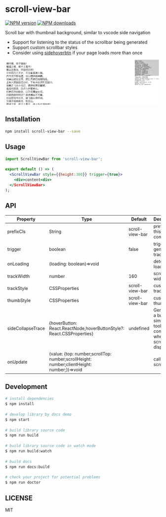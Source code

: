 # scroll-view-bar

[![NPM version](https://img.shields.io/npm/v/scroll-view-bar.svg?style=flat)](https://npmjs.org/package/scroll-view-bar)
[![NPM downloads](http://img.shields.io/npm/dm/scroll-view-bar.svg?style=flat)](https://npmjs.org/package/scroll-view-bar)

Scroll bar with thumbnail background, similar to vscode side navigation

- Support for listening to the status of the scrollbar being generated
- Support custom scrollbar styles
- Consider using [sidehoverbtn](https://github.com/GHTlinyu/scroll-view-bar/blob/master/docs/demo.md#docs-demo-demo-sidehoverbtn) if your page loads more than once

![](https://raw.githubusercontent.com/GHTlinyu/images/master/img/scrollViewBar.gif)

## Installation

```bash
npm install scroll-view-bar --save
```

## Usage

```jsx | pure
import ScrollViewBar from 'scroll-view-bar';

export default () => (
  <ScrollViewBar style={{height:300}} trigger={true}>
    <div>content<div>
  </ScrollViewBar>
);
```

## API

| Property          | Type                                                                                      | Default         | Description                                                                             |
| ----------------- | ----------------------------------------------------------------------------------------- | --------------- | --------------------------------------------------------------------------------------- |
| prefixCls         | String                                                                                    | scroll-view-bar | prefixCls of this component                                                             |
| trigger           | boolean                                                                                   | false           | trigger generate track                                                                  |
| onLoading         | (loading: boolean)=>void                                                                  |                 | detecting loading                                                                       |
| trackWidth        | number                                                                                    | 160             | scroll-track width                                                                      |
| trackStyle        | CSSProperties                                                                             | scroll-view-bar | customize track style                                                                   |
| thumbStyle        | CSSProperties                                                                             | scroll-view-bar | customize thumb style                                                                   |
| sideCollapseTrace | {hoverButton: React.ReactNode,hoverButtonStyle?: React.CSSProperties}                     | undefined       | Generates a button similar to tooltip that controls whether the scroll bar is displayed |
| onUpdate          | (value: {top: number;scrollTop: number;scrollHeight: number;clientHeight: number;})=>void |                 | call when scrolling                                                                     |

## Development

```bash
# install dependencies
$ npm install

# develop library by docs demo
$ npm start

# build library source code
$ npm run build

# build library source code in watch mode
$ npm run build:watch

# build docs
$ npm run docs:build

# check your project for potential problems
$ npm run doctor
```

## LICENSE

MIT
